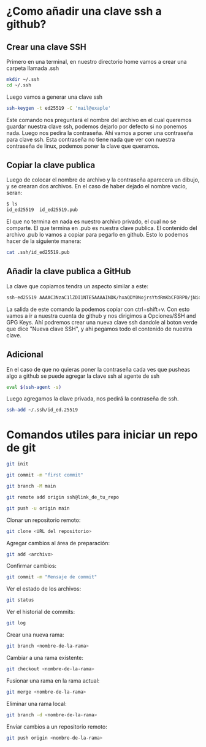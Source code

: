 # ¿Como añadir una clave ssh a github?

## Crear una clave SSH

Primero en una terminal, en nuestro directorio home vamos a crear una carpeta llamada .ssh

```bash
mkdir ~/.ssh
cd ~/.ssh
```

Luego vamos a generar una clave ssh

```bash
ssh-keygen -t ed25519 -C 'mail@exaple'
```

Este comando nos preguntará el nombre del archivo en el cual queremos guardar nuestra clave ssh, podemos dejarlo por defecto si no ponemos nada. Luego nos pedira la contraseña. Ahí vamos a poner una contraseña para clave ssh. Esta contraseña no tiene nada que ver con nuestra contraseña de linux, podemos poner la clave que queramos.

## Copiar la clave publica

Luego de colocar el nombre de archivo y la contraseña aparecera un dibujo, y se crearan dos archivos. En el caso de haber dejado el nombre vacio, seran:

```bash
$ ls
id_ed25519  id_ed25519.pub
```

El que no termina en nada es nuestro archivo privado, el cual no se comparte. El que termina en .pub es nuestra clave publica. El contenido del archivo .pub lo vamos a copiar para pegarlo en github. Esto lo podemos hacer de la siguiente manera:

```bash
cat .ssh/id_ed25519.pub
```

## Añadir la clave publica a GitHub

La clave que copiamos tendra un aspecto similar a este:

```bash
ssh-ed25519 AAAAC3NzaC1lZDI1NTE5AAAAINDK/hxaQDY0NojrsYtdRmKbCFORP0/jNioG2uS2QNvs user@host
```

La salida de este comando la podemos copiar con ctrl+shift+v. Con esto vamos a ir a nuestra cuenta de github y nos dirigimos a Opciones/SSH and GPG Keys. Ahí podremos crear una nueva clave ssh dandole al boton verde que dice "Nueva clave SSH", y ahi pegamos todo el contenido de nuestra clave. 

## Adicional

En el caso de que no quieras poner la contraseña cada ves que pusheas algo a github se puede agregar la clave ssh al agente de ssh

```bash
eval $(ssh-agent -s)
```

Luego agregamos la clave privada, nos pedirá la contraseña de ssh.

```bash
ssh-add ~/.ssh/id_ed.25519
```

# Comandos utiles para iniciar un repo de git

```bash
git init

git commit -m "first commit"

git branch -M main

git remote add origin ssh@link_de_tu_repo

git push -u origin main
```

Clonar un repositorio remoto:


```bash
git clone <URL del repositorio>
```

Agregar cambios al área de preparación:


```bash
git add <archivo>
```

Confirmar cambios:


```bash
git commit -m "Mensaje de commit"
```

Ver el estado de los archivos:


```bash
git status
```

Ver el historial de commits:


```bash
git log
```

Crear una nueva rama:


```bash
git branch <nombre-de-la-rama>
```

Cambiar a una rama existente:


```bash
git checkout <nombre-de-la-rama>
```

Fusionar una rama en la rama actual:


```bash
git merge <nombre-de-la-rama>
```

Eliminar una rama local:


```bash
git branch -d <nombre-de-la-rama>
```

Enviar cambios a un repositorio remoto:


```bash
git push origin <nombre-de-la-rama>
```

